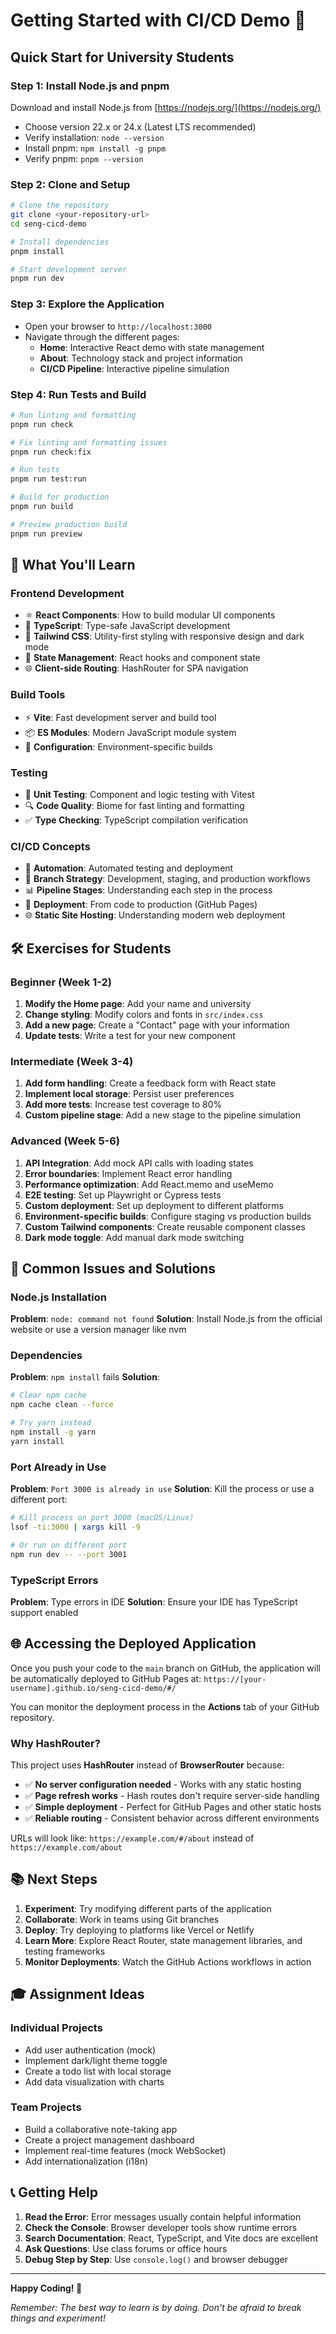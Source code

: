 # Getting Started with CI/CD Demo 🚀

## Quick Start for University Students

### Step 1: Install Node.js and pnpm
Download and install Node.js from [https://nodejs.org/](https://nodejs.org/)
- Choose version 22.x or 24.x (Latest LTS recommended)
- Verify installation: `node --version`
- Install pnpm: `npm install -g pnpm`
- Verify pnpm: `pnpm --version`

### Step 2: Clone and Setup
```bash
# Clone the repository
git clone <your-repository-url>
cd seng-cicd-demo

# Install dependencies
pnpm install

# Start development server
pnpm run dev
```

### Step 3: Explore the Application
- Open your browser to `http://localhost:3000`
- Navigate through the different pages:
  - **Home**: Interactive React demo with state management
  - **About**: Technology stack and project information
  - **CI/CD Pipeline**: Interactive pipeline simulation

### Step 4: Run Tests and Build
```bash
# Run linting and formatting
pnpm run check

# Fix linting and formatting issues
pnpm run check:fix

# Run tests
pnpm run test:run

# Build for production
pnpm run build

# Preview production build
pnpm run preview
```

## 🎯 What You'll Learn

### Frontend Development
- ⚛️ **React Components**: How to build modular UI components
- 📝 **TypeScript**: Type-safe JavaScript development
- 🎨 **Tailwind CSS**: Utility-first styling with responsive design and dark mode
- 🔄 **State Management**: React hooks and component state
- 🌐 **Client-side Routing**: HashRouter for SPA navigation

### Build Tools
- ⚡ **Vite**: Fast development server and build tool
- 📦 **ES Modules**: Modern JavaScript module system
- 🔧 **Configuration**: Environment-specific builds

### Testing
- 🧪 **Unit Testing**: Component and logic testing with Vitest
- 🔍 **Code Quality**: Biome for fast linting and formatting
- ✅ **Type Checking**: TypeScript compilation verification

### CI/CD Concepts
- 🔄 **Automation**: Automated testing and deployment
- 🌿 **Branch Strategy**: Development, staging, and production workflows
- 📊 **Pipeline Stages**: Understanding each step in the process
- 🚀 **Deployment**: From code to production (GitHub Pages)
- 🌐 **Static Site Hosting**: Understanding modern web deployment

## 🛠️ Exercises for Students

### Beginner (Week 1-2)
1. **Modify the Home page**: Add your name and university
2. **Change styling**: Modify colors and fonts in `src/index.css`
3. **Add a new page**: Create a "Contact" page with your information
4. **Update tests**: Write a test for your new component

### Intermediate (Week 3-4)
1. **Add form handling**: Create a feedback form with React state
2. **Implement local storage**: Persist user preferences
3. **Add more tests**: Increase test coverage to 80%
4. **Custom pipeline stage**: Add a new stage to the pipeline simulation

### Advanced (Week 5-6)
1. **API Integration**: Add mock API calls with loading states
2. **Error boundaries**: Implement React error handling
3. **Performance optimization**: Add React.memo and useMemo
4. **E2E testing**: Set up Playwright or Cypress tests
5. **Custom deployment**: Set up deployment to different platforms
6. **Environment-specific builds**: Configure staging vs production builds
7. **Custom Tailwind components**: Create reusable component classes
8. **Dark mode toggle**: Add manual dark mode switching

## 🚨 Common Issues and Solutions

### Node.js Installation
**Problem**: `node: command not found`
**Solution**: Install Node.js from the official website or use a version manager like nvm

### Dependencies
**Problem**: `npm install` fails
**Solution**: 
```bash
# Clear npm cache
npm cache clean --force

# Try yarn instead
npm install -g yarn
yarn install
```

### Port Already in Use
**Problem**: `Port 3000 is already in use`
**Solution**: Kill the process or use a different port:
```bash
# Kill process on port 3000 (macOS/Linux)
lsof -ti:3000 | xargs kill -9

# Or run on different port
npm run dev -- --port 3001
```

### TypeScript Errors
**Problem**: Type errors in IDE
**Solution**: Ensure your IDE has TypeScript support enabled

## 🌐 Accessing the Deployed Application

Once you push your code to the `main` branch on GitHub, the application will be automatically deployed to GitHub Pages at:
`https://[your-username].github.io/seng-cicd-demo/#/`

You can monitor the deployment process in the **Actions** tab of your GitHub repository.

### Why HashRouter?

This project uses **HashRouter** instead of **BrowserRouter** because:
- ✅ **No server configuration needed** - Works with any static hosting
- ✅ **Page refresh works** - Hash routes don't require server-side handling
- ✅ **Simple deployment** - Perfect for GitHub Pages and other static hosts
- ✅ **Reliable routing** - Consistent behavior across different environments

URLs will look like: `https://example.com/#/about` instead of `https://example.com/about`

## 📚 Next Steps

1. **Experiment**: Try modifying different parts of the application
2. **Collaborate**: Work in teams using Git branches
3. **Deploy**: Try deploying to platforms like Vercel or Netlify
4. **Learn More**: Explore React Router, state management libraries, and testing frameworks
5. **Monitor Deployments**: Watch the GitHub Actions workflows in action

## 🎓 Assignment Ideas

### Individual Projects
- Add user authentication (mock)
- Implement dark/light theme toggle
- Create a todo list with local storage
- Add data visualization with charts

### Team Projects
- Build a collaborative note-taking app
- Create a project management dashboard
- Implement real-time features (mock WebSocket)
- Add internationalization (i18n)

## 📞 Getting Help

1. **Read the Error**: Error messages usually contain helpful information
2. **Check the Console**: Browser developer tools show runtime errors
3. **Search Documentation**: React, TypeScript, and Vite docs are excellent
4. **Ask Questions**: Use class forums or office hours
5. **Debug Step by Step**: Use `console.log()` and browser debugger

---

**Happy Coding! 🎉**

*Remember: The best way to learn is by doing. Don't be afraid to break things and experiment!*
